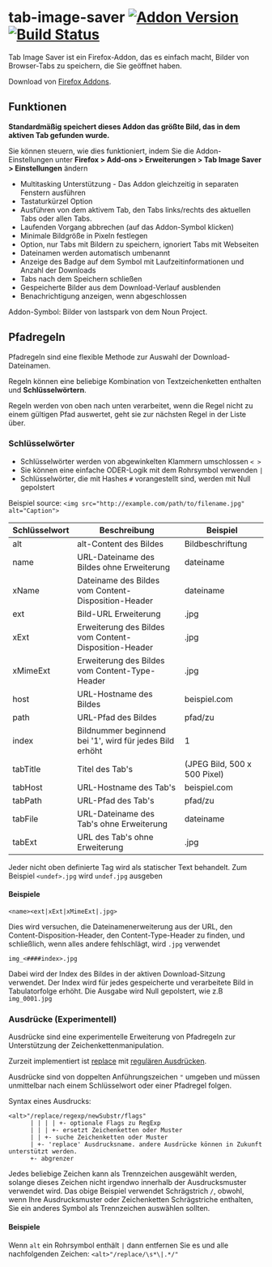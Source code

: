 # tab-image-saver [![Addon Version](https://img.shields.io/amo/v/tab-image-saver.svg)](https://addons.mozilla.org/firefox/addon/tab-image-saver/) [![Build Status](https://travis-ci.com/mcdamo/tab-image-saver.svg?branch=master)](https://travis-ci.com/mcdamo/tab-image-saver)

Tab Image Saver ist ein Firefox-Addon, das es einfach macht, Bilder von Browser-Tabs zu speichern, die Sie geöffnet haben.

Download von [Firefox Addons](https://addons.mozilla.org/firefox/addon/tab-image-saver/).

## Funktionen

**Standardmäßig speichert dieses Addon das größte Bild, das in dem aktiven Tab gefunden wurde.**

Sie können steuern, wie dies funktioniert, indem Sie die Addon-Einstellungen unter **Firefox > Add-ons > Erweiterungen > Tab Image Saver > Einstellungen** ändern

- Multitasking Unterstützung - Das Addon gleichzeitig in separaten Fenstern ausführen
- Tastaturkürzel Option
- Ausführen von dem aktivem Tab, den Tabs links/rechts des aktuellen Tabs oder allen Tabs.
- Laufenden Vorgang abbrechen (auf das Addon-Symbol klicken)
- Minimale Bildgröße in Pixeln festlegen
- Option, nur Tabs mit Bildern zu speichern, ignoriert Tabs mit Webseiten
- Dateinamen werden automatisch umbenannt
- Anzeige des Badge auf dem Symbol mit Laufzeitinformationen und Anzahl der Downloads
- Tabs nach dem Speichern schließen
- Gespeicherte Bilder aus dem Download-Verlauf ausblenden
- Benachrichtigung anzeigen, wenn abgeschlossen

Addon-Symbol: Bilder von lastspark von dem Noun Project.

## Pfadregeln

Pfadregeln sind eine flexible Methode zur Auswahl der Download-Dateinamen.

Regeln können eine beliebige Kombination von Textzeichenketten enthalten und **Schlüsselwörtern**.

Regeln werden von oben nach unten verarbeitet, wenn die Regel nicht zu einem gültigen Pfad auswertet, geht sie zur nächsten Regel in der Liste über.

### Schlüsselwörter

- Schlüsselwörter werden von abgewinkelten Klammern umschlossen `< >`
- Sie können eine einfache ODER-Logik mit dem Rohrsymbol verwenden `|`
- Schlüsselwörter, die mit Hashes `#` vorangestellt sind, werden mit Null gepolstert

Beispiel source: `<img src="http://example.com/path/to/filename.jpg" alt="Caption">`

| Schlüsselwort | Beschreibung                                             | Beispiel                     |
| ------------- | -------------------------------------------------------- | ---------------------------- |
| alt           | alt-Content des Bildes                                   | Bildbeschriftung             |
| name          | URL-Dateiname des Bildes ohne Erweiterung                | dateiname                    |
| xName         | Dateiname des Bildes vom Content-Disposition-Header      | dateiname                    |
| ext           | Bild-URL Erweiterung                                     | .jpg                         |
| xExt          | Erweiterung des Bildes vom Content-Disposition-Header    | .jpg                         |
| xMimeExt      | Erweiterung des Bildes vom Content-Type-Header           | .jpg                         |
| host          | URL-Hostname des Bildes                                  | beispiel.com                 |
| path          | URL-Pfad des Bildes                                      | pfad/zu                      |
| index         | Bildnummer beginnend bei '1', wird für jedes Bild erhöht | 1                            |
| tabTitle      | Titel des Tab's                                          | (JPEG Bild, 500 x 500 Pixel) |
| tabHost       | URL-Hostname des Tab's                                   | beispiel.com                 |
| tabPath       | URL-Pfad des Tab's                                       | pfad/zu                      |
| tabFile       | URL-Dateiname des Tab's ohne Erweiterung                 | dateiname                    |
| tabExt        | URL des Tab's ohne Erweiterung                           | .jpg                         |

Jeder nicht oben definierte Tag wird als statischer Text behandelt. Zum Beispiel `<undef>.jpg` wird `undef.jpg` ausgeben

#### Beispiele

`<name><ext|xExt|xMimeExt|.jpg>`

Dies wird versuchen, die Dateinamenerweiterung aus der URL, den Content-Disposition-Header, den Content-Type-Header zu finden, und schließlich, wenn alles andere fehlschlägt, wird `.jpg` verwendet

`img_<####index>.jpg`

Dabei wird der Index des Bildes in der aktiven Download-Sitzung verwendet. Der Index wird für jedes gespeicherte und verarbeitete Bild in Tabulatorfolge erhöht. Die Ausgabe wird Null gepolstert, wie z.B `img_0001.jpg`

### Ausdrücke (Experimentell)

Ausdrücke sind eine experimentelle Erweiterung von Pfadregeln zur Unterstützung der Zeichenkettenmanipulation.

Zurzeit implementiert ist [replace](https://developer.mozilla.org/en-US/docs/Web/JavaScript/Reference/Global_Objects/String/replace) mit [regulären Ausdrücken](https://developer.mozilla.org/en-US/docs/Web/JavaScript/Reference/Global_Objects/RegExp).

Ausdrücke sind von doppelten Anführungszeichen `"` umgeben und müssen unmittelbar nach einem Schlüsselwort oder einer Pfadregel folgen.

Syntax eines Ausdrucks:

    <alt>"/replace/regexp/newSubstr/flags"
          | | | | +- optionale Flags zu RegExp
          | | | +- ersetzt Zeichenketten oder Muster
          | | +- suche Zeichenketten oder Muster
          | +- 'replace' Ausdrucksname. andere Ausdrücke können in Zukunft unterstützt werden.
          +- abgrenzer
    

Jedes beliebige Zeichen kann als Trennzeichen ausgewählt werden, solange dieses Zeichen nicht irgendwo innerhalb der Ausdrucksmuster verwendet wird. Das obige Beispiel verwendet Schrägstrich `/`, obwohl, wenn Ihre Ausdrucksmuster oder Zeichenketten Schrägstriche enthalten, Sie ein anderes Symbol als Trennzeichen auswählen sollten.

#### Beispiele

Wenn `alt` ein Rohrsymbol enthält `|` dann entfernen Sie es und alle nachfolgenden Zeichen: `<alt>"/replace/\s*\|.*/"`